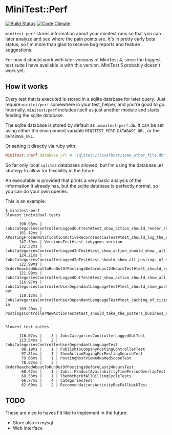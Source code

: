 # MiniTest::Perf

[![Build Status](https://travis-ci.org/rom-rb/rom.png?branch=master)][travis]
[![Code Climate](https://codeclimate.com/github/mrsimo/minitest-perf.png)][codeclimate]

[travis]: https://travis-ci.org/mrsimo/minitest-perf
[codeclimate]: https://codeclimate.com/github/mrsimo/minitest-perf

`minitest-perf` stores information about your minitest runs so that you can later analyze and see where
the pain points are. It's in pretty early beta status, so I'm more than glad to receive bug reports and
feature suggestions.

For now it should work with later versions of MiniTest 4, since the biggest test suite I have available
is with this version. MiniTest 5 probably doesn't work yet.

## How it works

Every test that is executed is stored in a sqlite database for later query. Just require `minitet/perf`
somewhere in your test_helper, and you're good to go. Internally, `minitest/perf` includes itself as
just another module and starts feeding the sqlite database.

The sqlite database is stored by default as `.minitest-perf.db`. It can be set using either the
environment variable `MINITEST_PERF_DATABASE_URL`, or the `DATABASE_URL`.

Or setting it directly via ruby with:

```ruby
MiniTest::Perf.database_url = 'sqlite3://localhost/some_other_file.db'
```

So far only local `sqlite3` databases allowed, but I'm using the database url strategy to allow for
flexibility in the future.

An executable is provided that prints a very basic analysis of the information it already has, but
the sqlite database is perfectly normal, so you can do your own queries.

This is an example:

```
$ minitest-perf
Slowest individual tests

      190.98ms | JobsCategoriesControllerLoggedOutTest#test_show_action_should_render_show_page_without_contact_distance_call_for_logged_out_users
      161.12ms | APostingFrozenNotificationActiveRecordTestCasTest#test_should_log_the_exception_and_any_additional_data_when_a_PerlBackend::Error_is_thrown
      147.39ms | VersionsTest#test_rubygems_version
      132.52ms | JobsCategoriesControllerLoggedInTest#test_show_action_should_show__all__postings_of_a_category_for_logged_in_users
      124.21ms | JobsCategoriesControllerLoggedInTest#test_should_show_all_postings_of_selected_subcategories
      122.99ms | OrderReachedAboutToRunOutOfPostingsBeforeLast24HoursTest#test_should_return_false_if_at_amount_left_is_15_percent_of_amount,_and_last_posting_created_within_24_hours
      121.98ms | JobsCategoriesControllerLoggedOutTest#test_show_action_should_show_all_public_postings_for_logged_out_users
      116.97ms | JobsCategoriesControllerUserDependantLanguageTest#test_should_show_postings_in_categories_user's_browser_language_and_default_language_en_logged-out
      110.12ms | JobsCategoriesControllerUserDependantLanguageTest#test_caching_of_cities_is_dependant_on_the_user's_language_logged-in
      109.20ms | PostingsControllerNewActionTest#test_should_take_the_posters_business_country_as_default_country_for_new_postings_on_GET


Slowest test suites

      116.07ms |    3 | JobsCategoriesControllerLoggedOutTest
      113.54ms |    2 | JobsCategoriesControllerUserDependantLanguageTest
       98.19ms |    1 | PublishToCompanyPostingControllerTest
       97.81ms |    1 | ShowActionPagingForPostingSearchTest
       79.66ms |    1 | PostingMostViewedNamedScopeTest
       78.92ms |    3 | OrderReachedAboutToRunOutOfPostingsBeforeLast24HoursTest
       68.92ms |    1 | Jobs::ProductAvailabilityTimePeriodOverlapTest
       68.53ms |    1 | TheMotherOfAllBillingCycleTests
       66.77ms |    4 | CategoriesTest
       62.60ms |    2 | RecommendationsActivityBoxFallbackTest
```

## TODO

These are nice to haves I'd like to implement in the future:

* Store also in mysql
* Web interface
